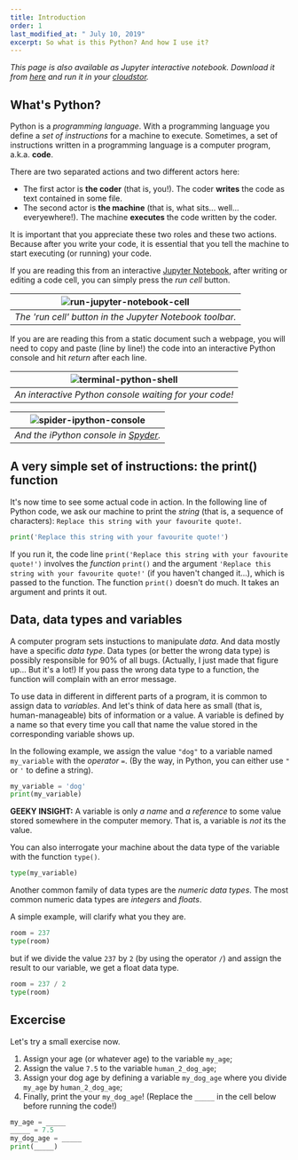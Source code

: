 ```yaml
---
title: Introduction
order: 1
last_modified_at: " July 10, 2019"
excerpt: So what is this Python? And how I use it?
---
```


*This page is also available as Jupyter interactive notebook. Download it from [here](https://code.research.uts.edu.au/143852/code-as-literacy-jupyter-notebooks/blob/master/understanding-python/python-01-introduction.ipynb) and run it in your [cloudstor](/getting-started/jupyter-notebook).* 

## What's Python?

Python is a *programming language*. With a programming language you define a *set of instructions* for a machine to execute. Sometimes, a set of instructions written in a programming language is a computer program, a.k.a. **code**.

There are two separated actions and two different actors here: 
* The first actor is **the coder** (that is, you!). The coder **writes** the code as text contained in some file. 
* The second actor is **the machine** (that is, what sits... well... everyewhere!). The machine **executes** the code written by the coder. 

It is important that you appreciate these two roles and these two actions. Because after you write your code, it is essential that you tell the machine to start executing (or running) your code.  

If you are reading this from an interactive [Jupyter Notebook](https://en.wikipedia.org/wiki/Project_Jupyter#Jupyter_Notebook), after writing or editing a code cell, you can simply press the *run cell* button. 

|![run-jupyter-notebook-cell](https://cloudstor.aarnet.edu.au/plus/s/TBQRCEE8qs7SV1X/download)|
|:--:| 
| *The 'run cell' button in the Jupyter Notebook toolbar.* |

If you are are reading this from a static document such a webpage, you will need to copy and paste (line by line!) the code into an interactive Python console and hit *return* after each line. 


|![terminal-python-shell](https://cloudstor.aarnet.edu.au/plus/s/US19MEsgf8i4oP1/download)|
|:--:| 
|*An interactive Python console waiting for your code!*|


|![spider-ipython-console](https://cloudstor.aarnet.edu.au/plus/s/oOCdKjc5BjOtYS2/download)|
|:--:| 
|*And the iPython console in [Spyder](https://www.spyder-ide.org/).*|


## A very simple set of instructions: the print() function

It's now time to see some actual code in action. In the following line of Python code, we ask our machine to print the *string* (that is, a sequence of characters): `Replace this string with your favourite quote!`. 


```python
print('Replace this string with your favourite quote!')
```

If you run it, the code line `print('Replace this string with your favourite quote!')` involves the *function* `print()` and the argument `'Replace this string with your favourite quote!'` (if you haven't changed it...), which is passed to the function. The function `print()` doesn't do much. It takes an argument and prints it out. 

## Data, data types and variables

A computer program sets instuctions to manipulate *data*. And data mostly have a specific *data type*. Data types (or better the wrong data type) is possibly responsible for 90% of all bugs. (Actually, I just made that figure up... But it's a lot!) If you pass the wrong data type to a function, the function will complain with an error message.

To use data in different in different parts of a program, it is common to assign data to *variables*. And let's think of data here as small (that is, human-manageable) bits of information or a value. A variable is defined by a name so that every time you call that name the value stored in the corresponding variable shows up. 

In the following example, we assign the value `"dog"` to a variable named `my_variable` with the *operator* `=`. (By the way, in Python, you can either use `"` or `'` to define a string).


```python
my_variable = 'dog'
print(my_variable)
```

**GEEKY INSIGHT:**  A variable is only *a name* and *a reference* to some value stored somewhere in the computer memory. That is, a variable is *not* its the value. 

You can also interrogate your machine about the data type of the variable with the function `type()`.


```python
type(my_variable)
```

Another common family of data types are the *numeric data types*. The most common numeric data types are *integers* and *floats*. 

A simple example, will clarify what you they are.


```python
room = 237
type(room)
```

but if we divide the value `237` by `2` (by using the operator `/`) and assign the result to our variable, we get a float data type.


```python
room = 237 / 2
type(room)
```

## Excercise

Let's try a small exercise now. 
1. Assign your age (or whatever age) to the variable `my_age`;
2. Assign the value `7.5` to the variable `human_2_dog_age`;
3. Assign your dog age by defining a variable `my_dog_age` where you divide `my_age` by `human_2_dog_age`;
4. Finally, print the your `my_dog_age`!
(Replace the `_____` in the cell below before running the code!)


```python
my_age = _____
_____ = 7.5
my_dog_age = _____
print(_____)
```
